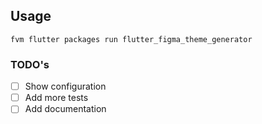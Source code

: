 ## Usage

```
fvm flutter packages run flutter_figma_theme_generator
```

### TODO's
- [ ] Show configuration
- [ ] Add more tests
- [ ] Add documentation
